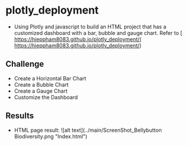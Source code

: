 # plotly_deployment
- Using Plotly and javascript to build an HTML project that has a customized dashboard with a bar, bubble and gauge chart. Refer to [ https://hieppham8083.github.io/plotly_deployment/( https://hieppham8083.github.io/plotly_deployment/)

## Challenge
- Create a Horizontal Bar Chart
- Create a Bubble Chart
- Create a Gauge Chart
- Customize the Dashboard

## Results
- HTML page result:
![alt text](../main/ScreenShot_Bellybutton Biodiversity.png "Index.html")
